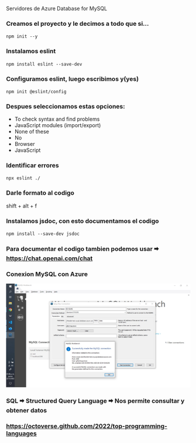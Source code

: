Servidores de Azure Database for MySQL

### Creamos el proyecto y le decimos a todo que si...    
    npm init --y

### Instalamos eslint
    npm install eslint --save-dev

### Configuramos eslint, luego escribimos y(yes)
    npm init @eslint/config
### Despues seleccionamos estas opciones:
- To check syntax and find problems
- JavaScript modules (import/export)
- None of these
- No
- Browser
- JavaScript


### Identificar errores
    npx eslint ./

### Darle formato al codigo
shift + alt + f

### Instalamos jsdoc, con esto documentamos el codigo
    npm install --save-dev jsdoc

### Para documentar el codigo tambien podemos usar 🠮 https://chat.openai.com/chat

### Conexion MySQL con Azure
![](img/Conexion-Azure-MySQL.jpeg)

### SQL 🠮 Structured Query Language 🠮 Nos permite consultar y obtener datos

### https://octoverse.github.com/2022/top-programming-languages


